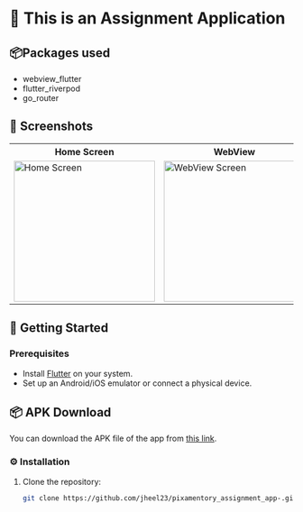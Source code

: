 # 📱 This is an Assignment Application

## 📦Packages used
- webview_flutter
- flutter_riverpod
- go_router

## 📱 Screenshots
<table>
  <tr>
    <th>Home Screen</th>
    <th>WebView</th>
  </tr>
  <tr>
    <td><img src="https://github.com/user-attachments/assets/71d0b72e-e2eb-407c-a5a3-d70ccf494d2b" alt="Home Screen" width="250"/></td>
    <td><img src="https://github.com/user-attachments/assets/c476d8ac-847b-4cc1-9bf3-5f4b6b874fda" alt="WebView Screen" width="250"/></td>
  </tr>
</table>


## 🚀 Getting Started

### Prerequisites

- Install [Flutter](https://flutter.dev/docs/get-started/install) on your system.
- Set up an Android/iOS emulator or connect a physical device.

## 📦 APK Download

You can download the APK file of the app from [this link](https://drive.google.com/file/d/1eWJ389vuAiraMOMq6udbhdWpzt2fVAgX/view?usp=sharing).

### ⚙️ Installation

1. Clone the repository:
   ```bash
   git clone https://github.com/jheel23/pixamentory_assignment_app-.git
